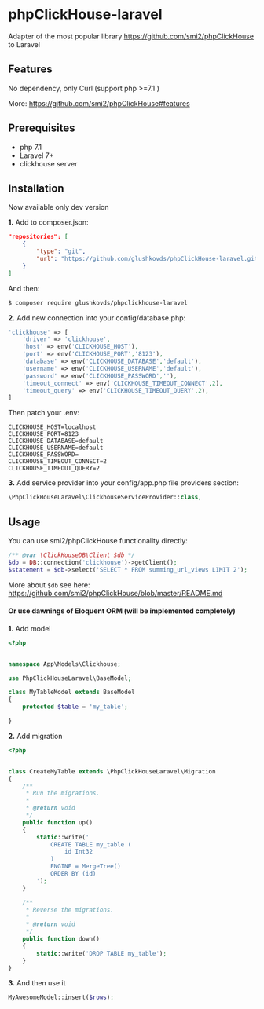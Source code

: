 # phpClickHouse-laravel
Adapter of the most popular library https://github.com/smi2/phpClickHouse to Laravel

## Features

No dependency, only Curl (support php >=7.1 )

More: https://github.com/smi2/phpClickHouse#features
    
## Prerequisites
- php 7.1
- Laravel 7+
- clickhouse server

## Installation
Now available only dev version

**1.** Add to composer.json:
```json
"repositories": [
    {
        "type": "git",
        "url": "https://github.com/glushkovds/phpClickHouse-laravel.git"
    }
]
```
And then:
```sh
$ composer require glushkovds/phpclickhouse-laravel
```

**2.** Add new connection into your config/database.php:
```php
'clickhouse' => [
    'driver' => 'clickhouse',
    'host' => env('CLICKHOUSE_HOST'),
    'port' => env('CLICKHOUSE_PORT','8123'),
    'database' => env('CLICKHOUSE_DATABASE','default'),
    'username' => env('CLICKHOUSE_USERNAME','default'),
    'password' => env('CLICKHOUSE_PASSWORD',''),
    'timeout_connect' => env('CLICKHOUSE_TIMEOUT_CONNECT',2),
    'timeout_query' => env('CLICKHOUSE_TIMEOUT_QUERY',2),
]
```
Then patch your .env:
```dotenv
CLICKHOUSE_HOST=localhost
CLICKHOUSE_PORT=8123
CLICKHOUSE_DATABASE=default
CLICKHOUSE_USERNAME=default
CLICKHOUSE_PASSWORD=
CLICKHOUSE_TIMEOUT_CONNECT=2
CLICKHOUSE_TIMEOUT_QUERY=2
```

**3.** Add service provider into your config/app.php file providers section:
```php
\PhpClickHouseLaravel\ClickhouseServiceProvider::class,
```

## Usage

You can use smi2/phpClickHouse functionality directly:
```php
/** @var \ClickHouseDB\Client $db */
$db = DB::connection('clickhouse')->getClient();
$statement = $db->select('SELECT * FROM summing_url_views LIMIT 2');
```
More about `$db` see here: https://github.com/smi2/phpClickHouse/blob/master/README.md

#### Or use dawnings of Eloquent ORM (will be implemented completely)

**1.** Add model
```php
<?php


namespace App\Models\Clickhouse;

use PhpClickHouseLaravel\BaseModel;

class MyTableModel extends BaseModel
{
    protected $table = 'my_table';

}
```
**2.** Add migration
```php
<?php


class CreateMyTable extends \PhpClickHouseLaravel\Migration
{
    /**
     * Run the migrations.
     *
     * @return void
     */
    public function up()
    {
        static::write('
            CREATE TABLE my_table (
                id Int32
            )
            ENGINE = MergeTree()
            ORDER BY (id)
        ');
    }

    /**
     * Reverse the migrations.
     *
     * @return void
     */
    public function down()
    {
        static::write('DROP TABLE my_table');
    }
}

```

**3.** And then use it
```php
MyAwesomeModel::insert($rows);
```